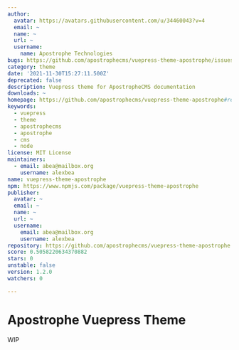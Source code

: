 ```yaml
---
author:
  avatar: https://avatars.githubusercontent.com/u/34460043?v=4
  email: ~
  name: ~
  url: ~
  username:
    name: Apostrophe Technologies
bugs: https://github.com/apostrophecms/vuepress-theme-apostrophe/issues
category: theme
date: '2021-11-30T15:27:11.500Z'
deprecated: false
description: Vuepress theme for ApostropheCMS documentation
downloads: ~
homepage: https://github.com/apostrophecms/vuepress-theme-apostrophe#readme
keywords:
  - vuepress
  - theme
  - apostrophecms
  - apostrophe
  - cms
  - node
license: MIT License
maintainers:
  - email: abea@mailbox.org
    username: alexbea
name: vuepress-theme-apostrophe
npm: https://www.npmjs.com/package/vuepress-theme-apostrophe
publisher:
  avatar: ~
  email: ~
  name: ~
  url: ~
  username:
    email: abea@mailbox.org
    username: alexbea
repository: https://github.com/apostrophecms/vuepress-theme-apostrophe
score: 0.5058220634370882
stars: 0
unstable: false
version: 1.2.0
watchers: 0

---
```


# Apostrophe Vuepress Theme

WIP
